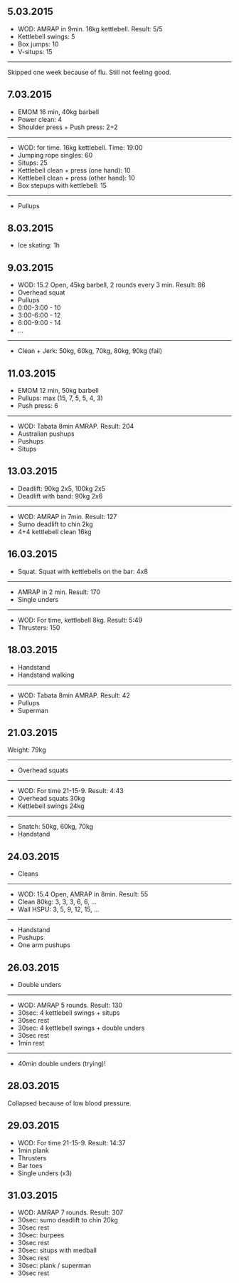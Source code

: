 ## 5.03.2015

* WOD: AMRAP in 9min. 16kg kettlebell. Result: 5/5
* Kettlebell swings: 5
* Box jumps: 10
* V-situps: 15

---

Skipped one week because of flu. Still not feeling good.

## 7.03.2015

* EMOM 16 min, 40kg barbell
* Power clean: 4
* Shoulder press + Push press: 2+2

---

* WOD: for time. 16kg kettlebell. Time: 19:00
* Jumping rope singles: 60
* Situps: 25
* Kettlebell clean + press (one hand): 10
* Kettlebell clean + press (other hand): 10
* Box stepups with kettlebell: 15

---

* Pullups

## 8.03.2015

* Ice skating: 1h

## 9.03.2015

* WOD: 15.2 Open, 45kg barbell, 2 rounds every 3 min. Result: 86
* Overhead squat
* Pullups
* 0:00-3:00 - 10
* 3:00-6:00 - 12
* 6:00-9:00 - 14
* ...

---

* Clean + Jerk: 50kg, 60kg, 70kg, 80kg, 90kg (fail)

## 11.03.2015

* EMOM 12 min, 50kg barbell
* Pullups: max (15, 7, 5, 5, 4, 3)
* Push press: 6

---

* WOD: Tabata 8min AMRAP. Result: 204
* Australian pushups
* Pushups
* Situps

## 13.03.2015

* Deadlift: 90kg 2x5, 100kg 2x5
* Deadlift with band: 90kg 2x6

---

* WOD: AMRAP in 7min. Result: 127
* Sumo deadlift to chin 2kg
* 4+4 kettlebell clean 16kg

## 16.03.2015

* Squat. Squat with kettlebells on the bar: 4x8

---

* AMRAP in 2 min. Result: 170
* Single unders

---

* WOD: For time, kettlebell 8kg. Result: 5:49
* Thrusters: 150

## 18.03.2015

* Handstand
* Handstand walking

---

* WOD: Tabata 8min AMRAP. Result: 42
* Pullups
* Superman

## 21.03.2015

Weight: 79kg

---

* Overhead squats

---

* WOD: For time 21-15-9. Result: 4:43
* Overhead squats 30kg
* Kettlebell swings 24kg

---

* Snatch: 50kg, 60kg, 70kg
* Handstand

## 24.03.2015

* Cleans 

---

* WOD: 15.4 Open, AMRAP in 8min. Result: 55
* Clean 80kg: 3, 3, 3, 6, 6, ...
* Wall HSPU: 3, 5, 9, 12, 15, ...

---

* Handstand
* Pushups
* One arm pushups

## 26.03.2015

* Double unders

---

* WOD: AMRAP 5 rounds. Result: 130
* 30sec: 4 kettlebell swings + situps
* 30sec rest
* 30sec: 4 kettlebell swings + double unders
* 30sec rest
* 1min rest

---

* 40min double unders (trying)!

## 28.03.2015

Collapsed because of low blood pressure.

## 29.03.2015

* WOD: For time 21-15-9. Result: 14:37
* 1min plank
* Thrusters
* Bar toes
* Single unders (x3)

## 31.03.2015

* WOD: AMRAP 7 rounds. Result: 307
* 30sec: sumo deadlift to chin 20kg
* 30sec rest
* 30sec: burpees
* 30sec rest
* 30sec: situps with medball
* 30sec rest
* 30sec: plank / superman
* 30sec rest
